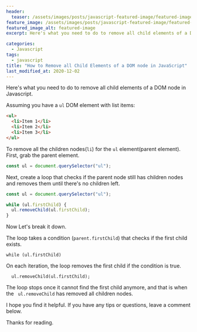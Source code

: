 ```yaml
---
header:
  teaser: /assets/images/posts/javascript-featured-image/featured-image.jpg
feature_image: /assets/images/posts/javascript-featured-image/featured-image.jpg
featured_image_alt: featured-image
excerpt: Here's what you need to do to remove all child elements of a DOM node in Javascript

categories:
  - Javascript
tags:
  - javascript
title: "How to Remove all Child Elements of a DOM node in JavaScript"
last_modified_at: 2020-12-02
---
```


Here's what you need to do to remove all child elements of a DOM node in Javascript.

Assuming you have a `ul` DOM element with list items:

```html
<ul>
  <li>Item 1</li>
  <li>Item 2</li>
  <li>Item 3</li>
</ul>
```

To remove all the children nodes(`li`) for the `ul` element(parent element). First, grab the parent element.

```javascript
const ul = document.querySelector("ul");
```

Next, create a loop that checks if the parent node still has children nodes and removes them until there's no children left.

```javascript
const ul = document.querySelector("ul");

while (ul.firstChild) {
  ul.removeChild(ul.firstChild);
}
```

Now Let's break it down.

The loop takes a condition (`parent.firstChild`) that checks if the first child exists.

```
while (ul.firstChild)
```

On each iteration, the loop removes the first child if the condition is true.

```
  ul.removeChild(ul.firstChild);
```

The loop stops once it cannot find the first child anymore, and that is when the ` ul.removeChild` has removed all children nodes.

I hope you find it helpful. If you have any tips or questions, leave a comment below.

Thanks for reading.
